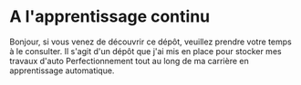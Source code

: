 # A l'apprentissage continu 
Bonjour,
si vous venez de découvrir ce dépôt, veuillez prendre votre temps à le consulter.
Il s'agit d'un dépôt que j'ai mis en place pour stocker mes travaux d'auto Perfectionnement tout au long de ma carrière en apprentissage automatique. 
